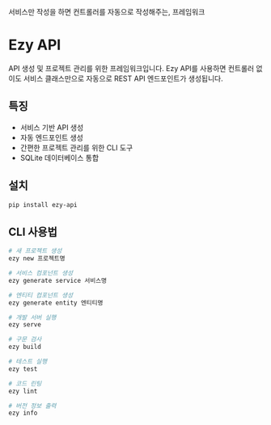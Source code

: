 서비스만 작성을 하면 컨트롤러를 자동으로 작성해주는, 프레임워크
# Ezy API

API 생성 및 프로젝트 관리를 위한 프레임워크입니다. Ezy API를 사용하면 컨트롤러 없이도 서비스 클래스만으로 자동으로 REST API 엔드포인트가 생성됩니다.

## 특징

- 서비스 기반 API 생성
- 자동 엔드포인트 생성
- 간편한 프로젝트 관리를 위한 CLI 도구
- SQLite 데이터베이스 통합

## 설치

```bash
pip install ezy-api
```

## CLI 사용법

```bash
# 새 프로젝트 생성
ezy new 프로젝트명

# 서비스 컴포넌트 생성
ezy generate service 서비스명

# 엔티티 컴포넌트 생성
ezy generate entity 엔티티명

# 개발 서버 실행
ezy serve

# 구문 검사
ezy build

# 테스트 실행
ezy test

# 코드 린팅
ezy lint

# 버전 정보 출력
ezy info
```

